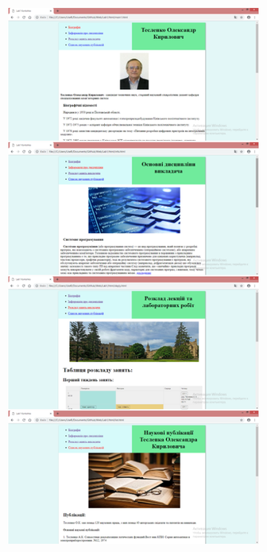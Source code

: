 ![Image alt](https://github.com/KorkishkoNastya/Web-design/raw/master/Lab1/html/screen/1.png)
![Image alt](https://github.com/KorkishkoNastya/Web-design/raw/master/Lab1/html/screen/2.png)
![Image alt](https://github.com/KorkishkoNastya/Web-design/raw/master/Lab1/html/screen/3.png)
![Image alt](https://github.com/KorkishkoNastya/Web-design/raw/master/Lab1/html/screen/4.png)